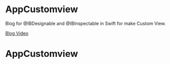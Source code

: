 # AppCustomview
Blog for @IBDesignable and @IBInspectable in Swift for make Custom View.

[Blog Video](https://youtu.be/7LyEqvAiz_A)
# AppCustomview

